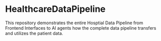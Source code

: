 # HealthcareDataPipeline

This repository demonstrates the entire Hosptial Data Pipeline from Frontend Interfaces to AI agents how the complete data pipeline transfers and utilizes the patient data.
